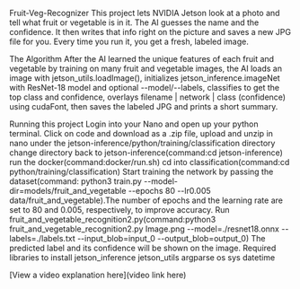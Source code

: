 Fruit-Veg-Recognizer
This project lets NVIDIA Jetson look at a photo and tell what fruit or vegetable is in it. The AI guesses the name and the confidence. It then writes that info right on the picture and saves a new JPG file for you. Every time you run it, you get a fresh, labeled image.



The Algorithm
After the AI learned the unique features of each fruit and vegetable by training on many fruit and vegetable images, the AI loads an image with jetson_utils.loadImage(), initializes jetson_inference.imageNet with ResNet-18 model and optional --model/--labels, classifies to get the top class and confidence, overlays filename | network | class (confidence) using cudaFont, then saves the labeled JPG and prints a short summary.

Running this project
Login into your Nano and open up your python terminal.
Click on code and download as a .zip file, upload and unzip in nano under the jetson-inference/python/training/classification directory
change directory back to jetson-inference(command:cd jetson-inference)
run the docker(command:docker/run.sh)
cd into classification(command:cd python/training/classification)
Start training the network by passing the dataset(command: python3 train.py --model-dir=models/fruit_and_vegetable --epochs 80 --lr0.005 data/fruit_and_vegetable).The number of epochs and the learning rate are set to 80 and 0.005, respectively, to improve accuracy.
Run fruit_and_vegetable_recognition2.py(command:python3 fruit_and_vegetable_recognition2.py Image.png
--model=./resnet18.onnx --labels=./labels.txt --input_blob=input_0 --output_blob=output_0)
The predicted label and its confidence will be shown on the image.
Required libraries to install jetson_inference jetson_utils argparse os sys datetime

[View a video explanation here](video link here)
